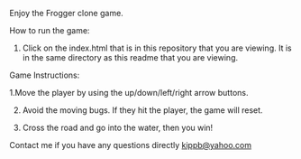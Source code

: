 Enjoy the Frogger clone game.




How to run the game:

1.  Click on the index.html that is in this repository that you are viewing.  It is in the same directory as this readme that you are viewing.



Game Instructions:


1.Move the player by using the up/down/left/right arrow buttons.

2.  Avoid the moving bugs.  If they hit the player, the game will reset.

3.  Cross the road and go into the water, then you win!



Contact me if you have any questions directly
kippb@yahoo.com
